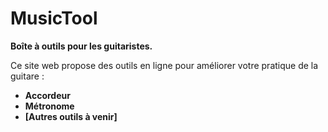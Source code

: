 # MusicTool

**Boîte à outils pour les guitaristes.**

Ce site web propose des outils en ligne pour améliorer votre pratique de la guitare :

* **Accordeur**
* **Métronome**
* **[Autres outils à venir]**
